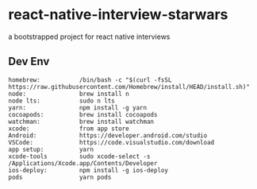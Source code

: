 # react-native-interview-starwars
a bootstrapped project for react native interviews

## Dev Env

    homebrew:           /bin/bash -c "$(curl -fsSL https://raw.githubusercontent.com/Homebrew/install/HEAD/install.sh)"
    node:               brew install n
    node lts:           sudo n lts
    yarn:               npm install -g yarn
    cocoapods:          brew install cocoapods
    watchman:           brew install watchman
    xcode:              from app store
    Android:            https://developer.android.com/studio
    VSCode:             https://code.visualstudio.com/download
    app setup:          yarn
    xcode-tools         sudo xcode-select -s /Applications/Xcode.app/Contents/Developer
    ios-deploy:         npm install -g ios-deploy
    pods                yarn pods
